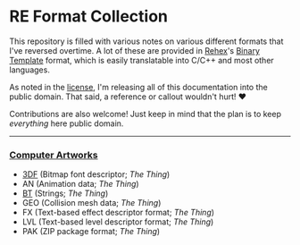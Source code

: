 # RE Format Collection

This repository is filled with various notes on various different formats
that I've reversed overtime. A lot of these are provided in 
[Rehex](https://github.com/solemnwarning/rehex)'s 
[Binary Template](https://solemnwarning.net/rehex/manual/bt.html) format,
which is easily translatable into C/C++ and most other languages.

As noted in the [license](./LICENSE), I'm releasing all of this documentation
into the public domain. That said, a reference or callout wouldn't hurt! ❤️

Contributions are also welcome! Just keep in mind that the plan is to keep
*everything* here public domain.

----

### [Computer Artworks](https://www.mobygames.com/company/computer-artworks-ltd)
- [3DF](./ComputerArtworks/3df.bt) (Bitmap font descriptor; *The Thing*)
- AN (Animation data; *The Thing*)
- [BT](./ComputerArtworks/bt.bt) (Strings; *The Thing*)
- GEO (Collision mesh data; *The Thing*)
- FX (Text-based effect descriptor format; *The Thing*)
- LVL (Text-based level descriptor format; *The Thing*)
- PAK (ZIP package format; *The Thing*)
